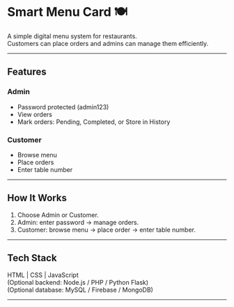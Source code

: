 # Smart Menu Card 🍽️

A simple digital menu system for restaurants.  
Customers can place orders and admins can manage them efficiently.

---

## Features

### Admin
- Password protected (admin123)
- View orders
- Mark orders: Pending, Completed, or Store in History

### Customer
- Browse menu
- Place orders
- Enter table number

---

## How It Works
1. Choose Admin or Customer.
2. Admin: enter password → manage orders.
3. Customer: browse menu → place order → enter table number.

---

## Tech Stack
HTML | CSS | JavaScript  
(Optional backend: Node.js / PHP / Python Flask)  
(Optional database: MySQL / Firebase / MongoDB)

---
